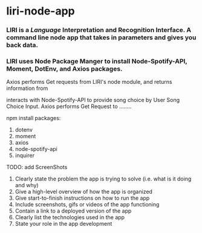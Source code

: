 # liri-node-app

### LIRI is a _Language_ Interpretation and Recognition Interface. A command line node app that takes in parameters and gives you back data.

### LIRI uses Node Package Manger to install Node-Spotify-API, Moment, DotEnv, and Axios packages.


 Axios performs Get requests from LIRI's node module, and returns information from 
 
 
 interacts with Node-Spotify-API to provide song choice by User Song Choice Input. Axios performs Get Request to ........


 npm install packages:
   1. dotenv
   2. moment
   3. axios
   4. node-spotify-api
   5. inquirer


TODO: add ScreenShots

1. Clearly state the problem the app is trying to solve (i.e. what is it doing and why)
2. Give a high-level overview of how the app is organized
3. Give start-to-finish instructions on how to run the app
4. Include screenshots, gifs or videos of the app functioning
5. Contain a link to a deployed version of the app
6. Clearly list the technologies used in the app
7. State your role in the app development